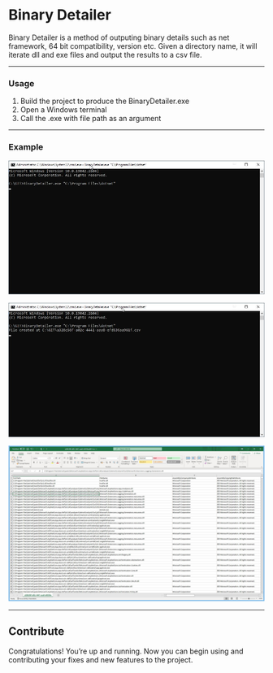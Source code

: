 # Binary Detailer
Binary Detailer is a method of outputing binary details such as net framework, 64 bit compatibility, version etc. Given a directory name, it will iterate dll and exe files and output the results to a csv file.
___

### Usage

1. Build the project to produce the BinaryDetailer.exe
2. Open a Windows terminal
3. Call the .exe with file path as an argument
___

### Example

![Screenshot 1](data/screenshots/CMD-Arguments.jpg "CMD Arguments")

![Screenshot 2](data/screenshots/complete.jpg "Complete")

![Screenshot 3](data/screenshots/Completed-csv.jpg "Completed CSV File")
___

## Contribute

Congratulations! You’re up and running. Now you can begin using and contributing your fixes and new features to the project.
